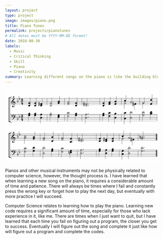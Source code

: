 ```yaml
---
layout: project
type: project
image: images/piano.png
title: Piano Tunes
permalink: projects/pianotunes
# All dates must be YYYY-MM-DD format!
date: 2018-08-30
labels:
  - Music
  - Critical Thinking
  - Skill
  - Piano
  - Creativity
summary: Learning different songs on the piano is like the building blocks of computer science when you are trying to figure out how to code something. Each time you miss one line of notes, it is a reminder of how you messed up that one line of code. Keep trying and never give up.
---
```


<img class="ui medium right floated rounded image" src="../images/piano-sheet.png">

Pianos and other musical instruments may not be physically related to computer science, however, the thought process is. I have learned that when learning a new song on the piano, it requires a considerable amount of time and patience. There will always be times where I fail and constantly press the wrong key or forget how to play the next day, but eventually with more practice I will succeed.

Computer Science relates to learning how to play the piano. Learning new code requires a significant amount of time, especially for those who lack experience in it, like me. There are times when I just want to quit, but I have learned that each time you fail on figuring out a program, the closer you get to success. Eventually I will figure out the song and complete it just like how will figure out a program and complete the codes.
